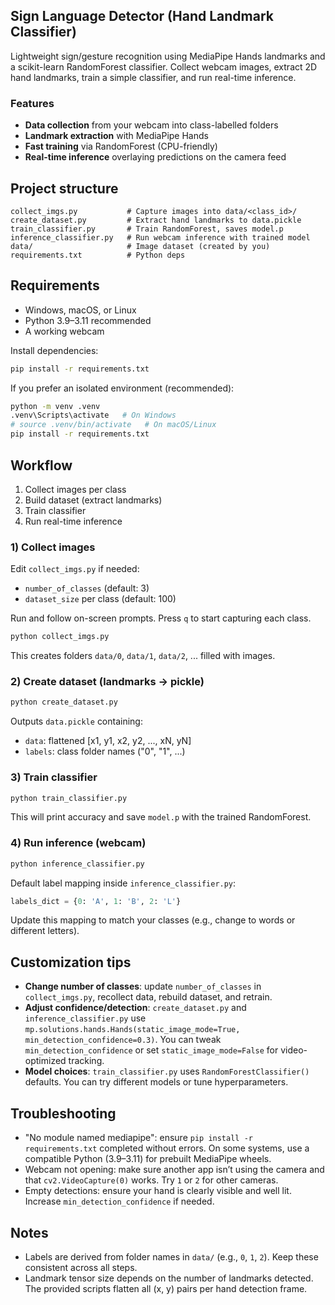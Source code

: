 ## Sign Language Detector (Hand Landmark Classifier)

Lightweight sign/gesture recognition using MediaPipe Hands landmarks and a scikit-learn RandomForest classifier. Collect webcam images, extract 2D hand landmarks, train a simple classifier, and run real-time inference.

### Features
- **Data collection** from your webcam into class-labelled folders
- **Landmark extraction** with MediaPipe Hands
- **Fast training** via RandomForest (CPU-friendly)
- **Real-time inference** overlaying predictions on the camera feed

## Project structure
```
collect_imgs.py           # Capture images into data/<class_id>/
create_dataset.py         # Extract hand landmarks to data.pickle
train_classifier.py       # Train RandomForest, saves model.p
inference_classifier.py   # Run webcam inference with trained model
data/                     # Image dataset (created by you)
requirements.txt          # Python deps
```

## Requirements
- Windows, macOS, or Linux
- Python 3.9–3.11 recommended
- A working webcam

Install dependencies:
```bash
pip install -r requirements.txt
```

If you prefer an isolated environment (recommended):
```bash
python -m venv .venv
.venv\Scripts\activate   # On Windows
# source .venv/bin/activate   # On macOS/Linux
pip install -r requirements.txt
```

## Workflow
1) Collect images per class
2) Build dataset (extract landmarks)
3) Train classifier
4) Run real-time inference

### 1) Collect images
Edit `collect_imgs.py` if needed:
- `number_of_classes` (default: 3)
- `dataset_size` per class (default: 100)

Run and follow on-screen prompts. Press `q` to start capturing each class.
```bash
python collect_imgs.py
```
This creates folders `data/0`, `data/1`, `data/2`, ... filled with images.

### 2) Create dataset (landmarks → pickle)
```bash
python create_dataset.py
```
Outputs `data.pickle` containing:
- `data`: flattened [x1, y1, x2, y2, ..., xN, yN]
- `labels`: class folder names ("0", "1", ...)

### 3) Train classifier
```bash
python train_classifier.py
```
This will print accuracy and save `model.p` with the trained RandomForest.

### 4) Run inference (webcam)
```bash
python inference_classifier.py
```
Default label mapping inside `inference_classifier.py`:
```python
labels_dict = {0: 'A', 1: 'B', 2: 'L'}
```
Update this mapping to match your classes (e.g., change to words or different letters).

## Customization tips
- **Change number of classes**: update `number_of_classes` in `collect_imgs.py`, recollect data, rebuild dataset, and retrain.
- **Adjust confidence/detection**: `create_dataset.py` and `inference_classifier.py` use `mp.solutions.hands.Hands(static_image_mode=True, min_detection_confidence=0.3)`. You can tweak `min_detection_confidence` or set `static_image_mode=False` for video-optimized tracking.
- **Model choices**: `train_classifier.py` uses `RandomForestClassifier()` defaults. You can try different models or tune hyperparameters.

## Troubleshooting
- "No module named mediapipe": ensure `pip install -r requirements.txt` completed without errors. On some systems, use a compatible Python (3.9–3.11) for prebuilt MediaPipe wheels.
- Webcam not opening: make sure another app isn’t using the camera and that `cv2.VideoCapture(0)` works. Try `1` or `2` for other cameras.
- Empty detections: ensure your hand is clearly visible and well lit. Increase `min_detection_confidence` if needed.

## Notes
- Labels are derived from folder names in `data/` (e.g., `0`, `1`, `2`). Keep these consistent across all steps.
- Landmark tensor size depends on the number of landmarks detected. The provided scripts flatten all (x, y) pairs per hand detection frame.
